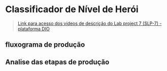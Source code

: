 # Classificador de Nível de Herói

> [Link para acesso dos videos de descrição do Lab project 7 (SLP-7) - plataforma DIO]()

## fluxograma de produção

## Analise das etapas de produção
